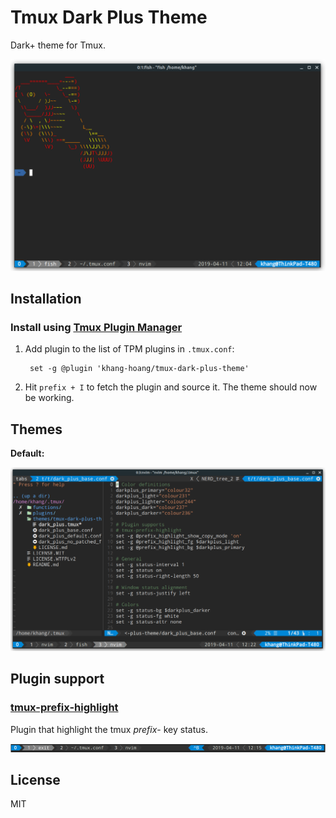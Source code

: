 # Tmux Dark Plus Theme

Dark+ theme for Tmux.

<p align="center"><img src="./screenshots/preview1.png"/></p>

## Installation

### Install using [Tmux Plugin Manager](https://github.com/tmux-plugins/tpm)

1. Add plugin to the list of TPM plugins in `.tmux.conf`:

        set -g @plugin 'khang-hoang/tmux-dark-plus-theme'

2. Hit `prefix + I` to fetch the plugin and source it. The theme should now be working.
<!-- 
### Install manually

1. Clone repo to local machine:

        git clone https://github.com/khang-hoang/tmux-dark-plus-theme ~/.tmux/themes/tmux-dark-plus-theme

2. Add this line to the bottom of your `~/.tmux.conf`:

        run-shell "~/.tmux/themes/tmux-dark-plus-theme/dark_plus.tmux"

3. Reload your `~/.tmux.conf`:

        tmux source-file ~/.tmux.conf
    -->
## Themes

**Default:**
<p align="center"><img src="./screenshots/preview2.png"/></p>

## Plugin support
### [tmux-prefix-highlight](https://github.com/tmux-plugins/tmux-prefix-highlight)
Plugin that highlight the tmux *prefix*- key status.
<p align="center"><img src="./screenshots/prefix_highlight.png"/></p>

## License

MIT

